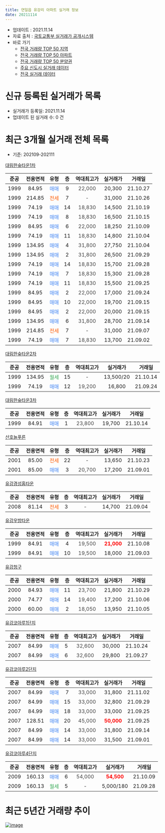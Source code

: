 ```yaml
---
title: 연일읍 유강리 아파트 실거래 정보
date: 20211114
---
```


* 업데이트 : 2021.11.14
* 자료 출처 : [국토교통부 실거래가 공개시스템](http://rt.molit.go.kr)
* 바로 가기
    * [전국 거래량 TOP 50 지역](https://apt-info.github.io/apt-trade-info/tr)
    * [전국 거래량 TOP 50 아파트](https://apt-info.github.io/apt-trade-info/ta)
    * [전국 거래량 TOP 50 분양권](https://apt-info.github.io/apt-trade-info/tb)
    * [주요 신도시 실거래 데이터](https://apt-info.github.io/apt-trade-info/newtown)
    * [전국 실거래 데이터](https://apt-info.github.io/apt-trade-info/all)



<script async src="https://pagead2.googlesyndication.com/pagead/js/adsbygoogle.js"></script>
<!-- 기본광고 -->
<ins class="adsbygoogle"
     style="display:block"
     data-ad-client="ca-pub-1142216861245946"
     data-ad-slot="4805727019"
     data-ad-format="auto"
     data-full-width-responsive="true"></ins>
<script>
     (adsbygoogle = window.adsbygoogle || []).push({});
</script>


# 신규 등록된 실거래가 목록

* 실거래가 등록일: 2021.11.14
* 업데이트 된 실거래 수: 0 건




<script async src="https://pagead2.googlesyndication.com/pagead/js/adsbygoogle.js"></script>
<!-- 기본광고 -->
<ins class="adsbygoogle"
     style="display:block"
     data-ad-client="ca-pub-1142216861245946"
     data-ad-slot="4805727019"
     data-ad-format="auto"
     data-full-width-responsive="true"></ins>
<script>
     (adsbygoogle = window.adsbygoogle || []).push({});
</script>


# 최근 3개월 실거래 전체 목록
* 기준: 202109-202111


[대림한숲타운1차](https://search.naver.com/search.naver?query=%EB%8C%80%EB%A6%BC%ED%95%9C%EC%88%B2%ED%83%80%EC%9A%B41%EC%B0%A8)

|준공|전용면적|유형|층|역대최고가|실거래가|거래일|
|:---:|:---:|:---:|:---:|:---:|:---:|:---:|
|1999|84.95|<span style="color:#4285F3">매매</span>|9|<span style="color:#444444">22,000</span>|20,300|21.10.27|
|1999|214.85|<span style="color:#FF5A00">전세</span>|7|<span style="color:#444444">-</span>|31,000|21.10.26|
|1999|74.19|<span style="color:#4285F3">매매</span>|14|<span style="color:#444444">18,830</span>|14,500|21.10.19|
|1999|74.19|<span style="color:#4285F3">매매</span>|8|<span style="color:#444444">18,830</span>|16,500|21.10.15|
|1999|84.95|<span style="color:#4285F3">매매</span>|6|<span style="color:#444444">22,000</span>|18,250|21.10.09|
|1999|74.19|<span style="color:#4285F3">매매</span>|11|<span style="color:#444444">18,830</span>|14,800|21.10.04|
|1999|134.95|<span style="color:#4285F3">매매</span>|4|<span style="color:#444444">31,800</span>|27,750|21.10.04|
|1999|134.95|<span style="color:#4285F3">매매</span>|2|<span style="color:#444444">31,800</span>|26,500|21.09.29|
|1999|74.19|<span style="color:#4285F3">매매</span>|14|<span style="color:#444444">18,830</span>|15,700|21.09.28|
|1999|74.19|<span style="color:#4285F3">매매</span>|7|<span style="color:#444444">18,830</span>|15,300|21.09.28|
|1999|74.19|<span style="color:#4285F3">매매</span>|11|<span style="color:#444444">18,830</span>|15,500|21.09.25|
|1999|84.95|<span style="color:#4285F3">매매</span>|2|<span style="color:#444444">22,000</span>|17,000|21.09.24|
|1999|84.95|<span style="color:#4285F3">매매</span>|10|<span style="color:#444444">22,000</span>|19,700|21.09.15|
|1999|84.95|<span style="color:#4285F3">매매</span>|2|<span style="color:#444444">22,000</span>|20,000|21.09.15|
|1999|134.95|<span style="color:#4285F3">매매</span>|6|<span style="color:#444444">31,800</span>|28,700|21.09.14|
|1999|214.85|<span style="color:#FF5A00">전세</span>|7|<span style="color:#444444">-</span>|31,000|21.09.07|
|1999|74.19|<span style="color:#4285F3">매매</span>|7|<span style="color:#444444">18,830</span>|13,700|21.09.02|

[대림한숲타운2차](https://search.naver.com/search.naver?query=%EB%8C%80%EB%A6%BC%ED%95%9C%EC%88%B2%ED%83%80%EC%9A%B42%EC%B0%A8)

|준공|전용면적|유형|층|역대최고가|실거래가|거래일|
|:---:|:---:|:---:|:---:|:---:|:---:|:---:|
|1999|134.95|<span style="color:#34A853">월세</span>|15|<span style="color:#444444">-</span>|13,500/20|21.10.14|
|1999|74.19|<span style="color:#4285F3">매매</span>|12|<span style="color:#444444">19,200</span>|16,800|21.09.24|

[대림한숲타운3차](https://search.naver.com/search.naver?query=%EB%8C%80%EB%A6%BC%ED%95%9C%EC%88%B2%ED%83%80%EC%9A%B43%EC%B0%A8)

|준공|전용면적|유형|층|역대최고가|실거래가|거래일|
|:---:|:---:|:---:|:---:|:---:|:---:|:---:|
|1999|84.91|<span style="color:#4285F3">매매</span>|1|<span style="color:#444444">23,800</span>|19,700|21.10.14|

[산호늘푸른](https://search.naver.com/search.naver?query=%EC%82%B0%ED%98%B8%EB%8A%98%ED%91%B8%EB%A5%B8)

|준공|전용면적|유형|층|역대최고가|실거래가|거래일|
|:---:|:---:|:---:|:---:|:---:|:---:|:---:|
|2001|85.00|<span style="color:#FF5A00">전세</span>|22|<span style="color:#444444">-</span>|13,650|21.10.23|
|2001|85.00|<span style="color:#4285F3">매매</span>|3|<span style="color:#444444">20,700</span>|17,200|21.09.01|

[유강경성홈타운](https://search.naver.com/search.naver?query=%EC%9C%A0%EA%B0%95%EA%B2%BD%EC%84%B1%ED%99%88%ED%83%80%EC%9A%B4)

|준공|전용면적|유형|층|역대최고가|실거래가|거래일|
|:---:|:---:|:---:|:---:|:---:|:---:|:---:|
|2008|81.14|<span style="color:#FF5A00">전세</span>|3|<span style="color:#444444">-</span>|14,700|21.09.04|

[유강우방타운](https://search.naver.com/search.naver?query=%EC%9C%A0%EA%B0%95%EC%9A%B0%EB%B0%A9%ED%83%80%EC%9A%B4)

|준공|전용면적|유형|층|역대최고가|실거래가|거래일|
|:---:|:---:|:---:|:---:|:---:|:---:|:---:|
|1999|84.91|<span style="color:#4285F3">매매</span>|4|<span style="color:#444444">19,500</span>|<b><span style="color:#FF0000">21,000</span></b>|21.10.08|
|1999|84.91|<span style="color:#4285F3">매매</span>|10|<span style="color:#444444">19,500</span>|18,000|21.09.03|

[유강청구](https://search.naver.com/search.naver?query=%EC%9C%A0%EA%B0%95%EC%B2%AD%EA%B5%AC)

|준공|전용면적|유형|층|역대최고가|실거래가|거래일|
|:---:|:---:|:---:|:---:|:---:|:---:|:---:|
|2000|84.93|<span style="color:#4285F3">매매</span>|11|<span style="color:#444444">23,700</span>|21,800|21.10.29|
|2000|74.77|<span style="color:#4285F3">매매</span>|14|<span style="color:#444444">19,400</span>|17,200|21.10.06|
|2000|60.00|<span style="color:#4285F3">매매</span>|2|<span style="color:#444444">18,050</span>|13,950|21.10.05|

[유강코아루1단지](https://search.naver.com/search.naver?query=%EC%9C%A0%EA%B0%95%EC%BD%94%EC%95%84%EB%A3%A81%EB%8B%A8%EC%A7%80)

|준공|전용면적|유형|층|역대최고가|실거래가|거래일|
|:---:|:---:|:---:|:---:|:---:|:---:|:---:|
|2007|84.99|<span style="color:#4285F3">매매</span>|5|<span style="color:#444444">32,600</span>|30,000|21.10.24|
|2007|84.99|<span style="color:#4285F3">매매</span>|6|<span style="color:#444444">32,600</span>|29,800|21.09.27|

[유강코아루2단지](https://search.naver.com/search.naver?query=%EC%9C%A0%EA%B0%95%EC%BD%94%EC%95%84%EB%A3%A82%EB%8B%A8%EC%A7%80)

|준공|전용면적|유형|층|역대최고가|실거래가|거래일|
|:---:|:---:|:---:|:---:|:---:|:---:|:---:|
|2007|84.99|<span style="color:#4285F3">매매</span>|7|<span style="color:#444444">33,000</span>|31,800|21.11.02|
|2007|84.99|<span style="color:#4285F3">매매</span>|15|<span style="color:#444444">33,000</span>|32,800|21.09.29|
|2007|84.99|<span style="color:#4285F3">매매</span>|18|<span style="color:#444444">33,000</span>|33,000|21.09.25|
|2007|128.51|<span style="color:#4285F3">매매</span>|20|<span style="color:#444444">45,000</span>|<b><span style="color:#FF0000">50,000</span></b>|21.09.25|
|2007|84.99|<span style="color:#4285F3">매매</span>|14|<span style="color:#444444">33,000</span>|31,800|21.09.14|
|2007|84.99|<span style="color:#4285F3">매매</span>|14|<span style="color:#444444">33,000</span>|31,500|21.09.01|

[유강코아루4단지](https://search.naver.com/search.naver?query=%EC%9C%A0%EA%B0%95%EC%BD%94%EC%95%84%EB%A3%A84%EB%8B%A8%EC%A7%80)

|준공|전용면적|유형|층|역대최고가|실거래가|거래일|
|:---:|:---:|:---:|:---:|:---:|:---:|:---:|
|2009|160.13|<span style="color:#4285F3">매매</span>|6|<span style="color:#444444">54,000</span>|<b><span style="color:#FF0000">54,500</span></b>|21.10.09|
|2009|160.13|<span style="color:#34A853">월세</span>|5|<span style="color:#444444">-</span>|5,000/180|21.09.28|



<script async src="https://pagead2.googlesyndication.com/pagead/js/adsbygoogle.js"></script>
<!-- 기본광고 -->
<ins class="adsbygoogle"
     style="display:block"
     data-ad-client="ca-pub-1142216861245946"
     data-ad-slot="4805727019"
     data-ad-format="auto"
     data-full-width-responsive="true"></ins>
<script>
     (adsbygoogle = window.adsbygoogle || []).push({});
</script>


# 최근 5년간 거래량 추이


<div style="width:100%;">
    <canvas id="deal_progress" height="200"></canvas>
</div>

<script>
new Chart(document.getElementById("deal_progress"), {
    type: 'line',
    data: {
        labels: ['16.01','16.02','16.03','16.04','16.05','16.06','16.07','16.08','16.09','16.10','16.11','16.12','17.01','17.02','17.03','17.04','17.05','17.06','17.07','17.08','17.09','17.10','17.11','17.12','18.01','18.02','18.03','18.04','18.05','18.06','18.07','18.08','18.09','18.10','18.11','18.12','19.01','19.02','19.03','19.04','19.05','19.06','19.07','19.08','19.09','19.10','19.11','19.12','20.01','20.02','20.03','20.04','20.05','20.06','20.07','20.08','20.09','20.10','20.11','20.12','21.01','21.02','21.03','21.04','21.05','21.06','21.07','21.08','21.09','21.10','21.11'],
        datasets: [{
            label: '매매/분양권',
            data: [8,4,5,9,5,7,6,6,8,12,11,8,10,11,13,5,6,24,12,14,10,11,8,14,6,13,10,7,11,13,8,10,9,12,12,3,10,9,10,9,8,9,6,7,6,19,10,13,18,20,11,12,10,22,23,16,20,27,52,40,17,8,10,15,15,23,13,21,18,13,1],
            borderColor: "rgba(66, 133, 243, 1)",
            backgroundColor: "rgba(66, 133, 243, 0.05)",
            borderWidth: 1,
            pointRadius: 0,
            fill: false,
            lineTension: 0
        },{
            label: '전/월세',
            data: [8,5,6,6,5,3,7,3,2,3,6,7,5,5,6,7,4,4,4,4,4,3,3,5,5,4,5,5,7,3,6,5,2,6,5,3,7,6,7,4,8,3,6,4,4,4,2,7,8,14,5,6,7,2,8,5,2,2,2,5,1,2,4,0,1,1,4,2,3,3,0],
            borderColor: "rgba(255, 90, 0, 1)",
            backgroundColor: "rgba(255, 90, 0, 0.05)",
            borderWidth: 1,
            pointRadius: 0,
            fill: false,
            lineTension: 0
        },{
            label: '합계',
            data: [16,9,11,15,10,10,13,9,10,15,17,15,15,16,19,12,10,28,16,18,14,14,11,19,11,17,15,12,18,16,14,15,11,18,17,6,17,15,17,13,16,12,12,11,10,23,12,20,26,34,16,18,17,24,31,21,22,29,54,45,18,10,14,15,16,24,17,23,21,16,1],
            borderColor: "rgba(0, 0, 0, 1)",
            backgroundColor: "rgba(0, 0, 0, 0.03)",
            borderWidth: 0.1,
            pointRadius: 0,
            fill: true,
            lineTension: 0
        }
        ]
    },
    options: {
        responsive: true,
        title: {
            display: false
        },
        tooltips: {
            mode: 'index',
            intersect: false
        },
        hover: {
            mode: 'nearest',
            intersect: true
        },
        scales: {
            xAxes: [{
                display: true,
                scaleLabel: {
                    display: true,
                    labelString: '년/월'
                }
            }],
            yAxes: [{
                display: true,
                ticks: {
                    suggestedMin: 0,
                },
                scaleLabel: {
                    display: true,
                    labelString: '실거래 수'
                }
            }]
        }
    }
});

</script>


[![image](https://apt-info.github.io/images/2020-01-03-apt-trade-info/1024x500.png)](https://play.google.com/store/apps/details?id=com.aptinfo.apttradeinfo)

